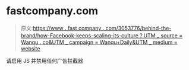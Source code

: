 # fastcompany.com

> 原文:[https://www . fast company . com/3053776/behind-the-brand/how-Facebook-keeps-scaling-its-culture？UTM _ source = Wanqu . co&UTM _ campaign = Wanqu+Daily&UTM _ medium = website](https://www.fastcompany.com/3053776/behind-the-brand/how-facebook-keeps-scaling-its-culture?utm_source=wanqu.co&utm_campaign=Wanqu+Daily&utm_medium=website)

请启用 JS 并禁用任何广告拦截器